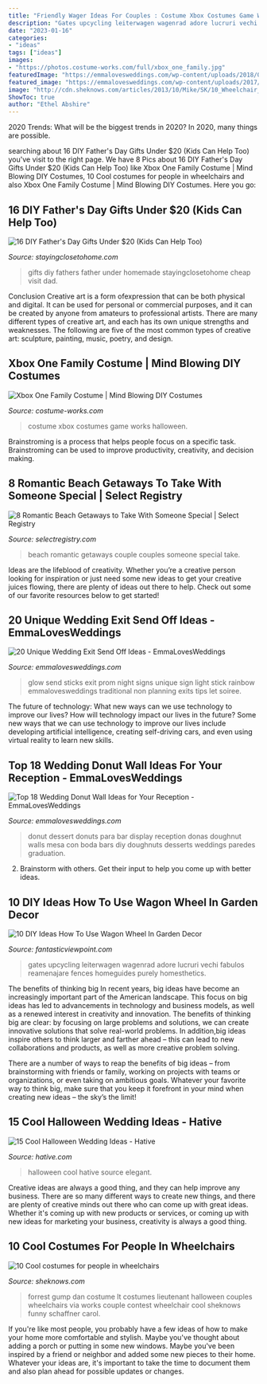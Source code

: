 ```yaml
---
title: "Friendly Wager Ideas For Couples : Costume Xbox Costumes Game Works Halloween"
description: "Gates upcycling leiterwagen wagenrad adore lucruri vechi fabulos reamenajare fences homeguides purely homesthetics"
date: "2023-01-16"
categories:
- "ideas"
tags: ["ideas"]
images:
- "https://photos.costume-works.com/full/xbox_one_family.jpg"
featuredImage: "https://emmalovesweddings.com/wp-content/uploads/2018/06/mouth-watering-wedding-donut-wall-ideas.jpg"
featured_image: "https://emmalovesweddings.com/wp-content/uploads/2017/08/wedding-night-send-off-ideas-with-glow-sticks.jpg"
image: "http://cdn.sheknows.com/articles/2013/10/Mike/SK/10_Wheelchair_Costume/Lt_Dan_costume.jpg"
ShowToc: true
author: "Ethel Abshire"
---
```



2020 Trends: What will be the biggest trends in 2020?
In 2020, many things are possible.

	

		
searching about 16 DIY Father&#039;s Day Gifts Under $20 (Kids Can Help Too) you've visit to the right page. We have 8 Pics about 16 DIY Father&#039;s Day Gifts Under $20 (Kids Can Help Too) like Xbox One Family Costume | Mind Blowing DIY Costumes, 10 Cool costumes for people in wheelchairs and also Xbox One Family Costume | Mind Blowing DIY Costumes. Here you go:
		
    
## 16 DIY Father&#039;s Day Gifts Under $20 (Kids Can Help Too)

<img loading=lazy src="https://stayingclosetohome.com/wp-content/uploads/2014/05/DIY-Fathers-Day-Gifts-683x1024.jpg" onerror="this.onerror=null;this.src='https://tse1.mm.bing.net/th?id=OIP.DisBrZH9yvdxqaHwbYPQAAHaLG&amp;pid=15.1';" alt="16 DIY Father&#039;s Day Gifts Under $20 (Kids Can Help Too)">

_Source: stayingclosetohome.com_

>gifts diy fathers father under homemade stayingclosetohome cheap visit dad. 

	

Conclusion
Creative art is a form ofexpression that can be both physical and digital. It can be used for personal or commercial purposes, and it can be created by anyone from amateurs to professional artists. There are many different types of creative art, and each has its own unique strengths and weaknesses. The following are five of the most common types of creative art: sculpture, painting, music, poetry, and design.

    
## Xbox One Family Costume | Mind Blowing DIY Costumes

<img loading=lazy src="https://photos.costume-works.com/full/xbox_one_family.jpg" onerror="this.onerror=null;this.src='https://tse2.mm.bing.net/th?id=OIP.14EGMZRUoHaZxh1qL7qNAAHaIi&amp;pid=15.1';" alt="Xbox One Family Costume | Mind Blowing DIY Costumes">

_Source: costume-works.com_

>costume xbox costumes game works halloween. 

	

Brainstroming is a process that helps people focus on a specific task. Brainstroming can be used to improve productivity, creativity, and decision making.

    
## 8 Romantic Beach Getaways To Take With Someone Special | Select Registry

<img loading=lazy src="https://selectregistry.com/wp-content/uploads/2018/04/6_vacation_idaes_for_couples-1920x650.jpg" onerror="this.onerror=null;this.src='https://tse2.mm.bing.net/th?id=OIP.AwIc7BOMJSqXRm1aZnx83QHaCg&amp;pid=15.1';" alt="8 Romantic Beach Getaways to Take With Someone Special | Select Registry">

_Source: selectregistry.com_

>beach romantic getaways couple couples someone special take. 

	

Ideas are the lifeblood of creativity. Whether you’re a creative person looking for inspiration or just need some new ideas to get your creative juices flowing, there are plenty of ideas out there to help. Check out some of our favorite resources below to get started!

    
## 20 Unique Wedding Exit Send Off Ideas - EmmaLovesWeddings

<img loading=lazy src="https://emmalovesweddings.com/wp-content/uploads/2017/08/wedding-night-send-off-ideas-with-glow-sticks.jpg" onerror="this.onerror=null;this.src='https://tse2.mm.bing.net/th?id=OIP.Q4jEzCAN8-yMzRJ45a2AXAHaLH&amp;pid=15.1';" alt="20 Unique Wedding Exit Send Off Ideas - EmmaLovesWeddings">

_Source: emmalovesweddings.com_

>glow send sticks exit prom night signs unique sign light stick rainbow emmalovesweddings traditional non planning exits tips let soiree. 

	

The future of technology: What new ways can we use technology to improve our lives?
How will technology impact our lives in the future? Some new ways that we can use technology to improve our lives include developing artificial intelligence, creating self-driving cars, and even using virtual reality to learn new skills.

    
## Top 18 Wedding Donut Wall Ideas For Your Reception - EmmaLovesWeddings

<img loading=lazy src="https://emmalovesweddings.com/wp-content/uploads/2018/06/mouth-watering-wedding-donut-wall-ideas.jpg" onerror="this.onerror=null;this.src='https://tse3.mm.bing.net/th?id=OIP.rZao_X9nht7_W8fFZGxRmgHaJ4&amp;pid=15.1';" alt="Top 18 Wedding Donut Wall Ideas for Your Reception - EmmaLovesWeddings">

_Source: emmalovesweddings.com_

>donut dessert donuts para bar display reception donas doughnut walls mesa con boda bars diy doughnuts desserts weddings paredes graduation. 

	

2. Brainstorm with others. Get their input to help you come up with better ideas.

    
## 10 DIY Ideas How To Use Wagon Wheel In Garden Decor

<img loading=lazy src="https://www.fantasticviewpoint.com/wp-content/uploads/2016/09/Purely-ornamental-fence-section-634x650.jpg" onerror="this.onerror=null;this.src='https://tse1.mm.bing.net/th?id=OIP.gb5GHXPn5wSSoeLySOT1RQHaHl&amp;pid=15.1';" alt="10 DIY Ideas How To Use Wagon Wheel In Garden Decor">

_Source: fantasticviewpoint.com_

>gates upcycling leiterwagen wagenrad adore lucruri vechi fabulos reamenajare fences homeguides purely homesthetics. 

	

The benefits of thinking big
In recent years, big ideas have become an increasingly important part of the American landscape. This focus on big ideas has led to advancements in technology and business models, as well as a renewed interest in creativity and innovation.
The benefits of thinking big are clear: by focusing on large problems and solutions, we can create innovative solutions that solve real-world problems. In addition,big ideas inspire others to think larger and farther ahead – this can lead to new collaborations and products, as well as more creative problem solving.

There are a number of ways to reap the benefits of big ideas – from brainstorming with friends or family, working on projects with teams or organizations, or even taking on ambitious goals. Whatever your favorite way to think big, make sure that you keep it forefront in your mind when creating new ideas – the sky’s the limit!

    
## 15 Cool Halloween Wedding Ideas - Hative

<img loading=lazy src="https://hative.com/wp-content/uploads/2014/10/halloween-wedding-ideas/12-cool-halloween-wedding-ideas.jpg" onerror="this.onerror=null;this.src='https://tse2.mm.bing.net/th?id=OIP.KBw4qMCaUal5i-NOi599cQHaJ3&amp;pid=15.1';" alt="15 Cool Halloween Wedding Ideas - Hative">

_Source: hative.com_

>halloween cool hative source elegant. 

	

Creative ideas are always a good thing, and they can help improve any business. There are so many different ways to create new things, and there are plenty of creative minds out there who can come up with great ideas. Whether it's coming up with new products or services, or coming up with new ideas for marketing your business, creativity is always a good thing.

    
## 10 Cool Costumes For People In Wheelchairs

<img loading=lazy src="http://cdn.sheknows.com/articles/2013/10/Mike/SK/10_Wheelchair_Costume/Lt_Dan_costume.jpg" onerror="this.onerror=null;this.src='https://tse1.mm.bing.net/th?id=OIP.zcVlIISfWmbmg7bT0N1T0AHaNJ&amp;pid=15.1';" alt="10 Cool costumes for people in wheelchairs">

_Source: sheknows.com_

>forrest gump dan costume lt costumes lieutenant halloween couples wheelchairs via works couple contest wheelchair cool sheknows funny schaffner carol. 

	

If you're like most people, you probably have a few ideas of how to make your home more comfortable and stylish. Maybe you've thought about adding a porch or putting in some new windows. Maybe you've been inspired by a friend or neighbor and added some new pieces to their home. Whatever your ideas are, it's important to take the time to document them and also plan ahead for possible updates or changes.

